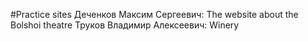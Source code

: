 #Practice sites
Деченков Максим Сергеевич:  The website about the Bolshoi theatre
Труков Владимир Алексеевич: Winery
